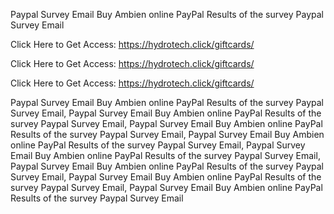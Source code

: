 Paypal Survey Email Buy Ambien online PayPal Results of the survey Paypal Survey Email

Click Here to Get Access: https://hydrotech.click/giftcards/

Click Here to Get Access: https://hydrotech.click/giftcards/

Click Here to Get Access: https://hydrotech.click/giftcards/

Paypal Survey Email Buy Ambien online PayPal Results of the survey Paypal Survey Email, Paypal Survey Email Buy Ambien online PayPal Results of the survey Paypal Survey Email, Paypal Survey Email Buy Ambien online PayPal Results of the survey Paypal Survey Email, Paypal Survey Email Buy Ambien online PayPal Results of the survey Paypal Survey Email, Paypal Survey Email Buy Ambien online PayPal Results of the survey Paypal Survey Email, Paypal Survey Email Buy Ambien online PayPal Results of the survey Paypal Survey Email, Paypal Survey Email Buy Ambien online PayPal Results of the survey Paypal Survey Email, Paypal Survey Email Buy Ambien online PayPal Results of the survey Paypal Survey Email
